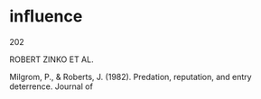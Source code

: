 # inﬂuence

202

ROBERT ZINKO ET AL.

Milgrom, P., & Roberts, J. (1982). Predation, reputation, and entry deterrence. Journal of